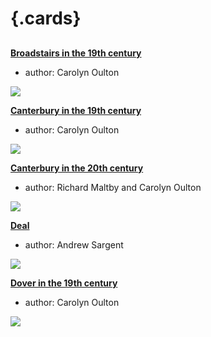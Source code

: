 <param ve-config 
       title="Places A-H"
       banner="/images/banners/19c.jpg"
       layout="index">

# {.cards}

##

**[Broadstairs in the 19th century](/dickens/broadstairs-19th-century/)**

- author: Carolyn Oulton

![](https://iiif.juncture-digital.org/thumbnail?url=https://stor.artstor.org/stor/09e1b362-e980-44dd-947b-801070eb499e)

**[Canterbury in the 19th century](/19c/19c-canterbury/)**

- author: Carolyn Oulton

![](https://iiif.juncture-digital.org/thumbnail?url=https://stor.artstor.org/stor/fb97b8a2-50de-4cae-b35b-7aedb06de42b)

**[Canterbury in the 20th century](/canterbury/20c-canterbury-home/)**

- author: Richard Maltby and Carolyn Oulton

![](https://iiif.juncture-digital.org/thumbnail?url=https://stor.artstor.org/stor/000006fe-369e-488c-909b-955d19db4123)


**[Deal](/seascape/deal/)**

- author: Andrew Sargent

![](https://iiif.juncture-digital.org/thumbnail?url=https://stor.artstor.org/stor/551e553e-279c-4516-bd54-4d5b78366bce)

**[Dover in the 19th century](/19c/19c-dover/)**

- author: Carolyn Oulton

![](https://iiif.juncture-digital.org/thumbnail?url=https://stor.artstor.org/stor/5681241b-c069-45f0-8da5-fecdb173465a)


